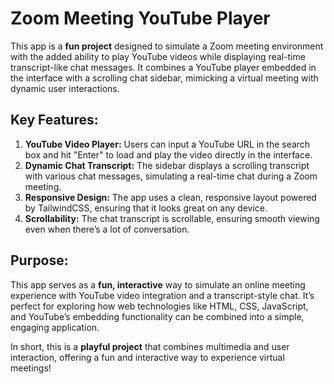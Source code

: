 # Zoom Meeting YouTube Player

This app is a **fun project** designed to simulate a Zoom meeting environment with the added ability to play YouTube videos while displaying real-time transcript-like chat messages. It combines a YouTube player embedded in the interface with a scrolling chat sidebar, mimicking a virtual meeting with dynamic user interactions.

## Key Features:

1. **YouTube Video Player:** Users can input a YouTube URL in the search box and hit "Enter" to load and play the video directly in the interface.
2. **Dynamic Chat Transcript:** The sidebar displays a scrolling transcript with various chat messages, simulating a real-time chat during a Zoom meeting.
3. **Responsive Design:** The app uses a clean, responsive layout powered by TailwindCSS, ensuring that it looks great on any device.
4. **Scrollability:** The chat transcript is scrollable, ensuring smooth viewing even when there’s a lot of conversation.

## Purpose:

This app serves as a **fun, interactive** way to simulate an online meeting experience with YouTube video integration and a transcript-style chat. It’s perfect for exploring how web technologies like HTML, CSS, JavaScript, and YouTube’s embedding functionality can be combined into a simple, engaging application.

In short, this is a **playful project** that combines multimedia and user interaction, offering a fun and interactive way to experience virtual meetings!
